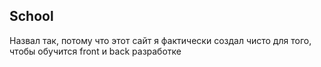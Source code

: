 ## School

Назвал так, потому что этот сайт я фактически создал чисто для того, чтобы обучится front и back разработке